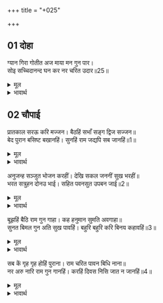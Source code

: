 +++
title = "+025"

+++


## 01 दोहा
ग्यान गिरा गोतीत अज माया मन गुन पार।  
सोइ सच्चिदानन्द घन कर नर चरित उदार॥25॥  

<details><summary>मूल</summary>

ग्यान गिरा गोतीत अज माया मन गुन पार।  
सोइ सच्चिदानन्द घन कर नर चरित उदार॥25॥  
</details>

<details><summary>भावार्थ</summary>

जो (बौद्धिक) ज्ञान, वाणी और इन्द्रियों से परे और अजन्मा है तथा माया, मन और गुणों के परे है, वही सच्चिदानन्दघन भगवान्‌ श्रेष्ठ नरलीला करते हैं॥25॥  
</details>





## 02 चौपाई
प्रातकाल सरऊ करि मज्जन। बैठहिं सभाँ सङ्ग द्विज सज्जन॥  
बेद पुरान बसिष्ट बखानहिं। सुनहिं राम जद्यपि सब जानहिं॥1॥  

<details><summary>मूल</summary>

प्रातकाल सरऊ करि मज्जन। बैठहिं सभाँ सङ्ग द्विज सज्जन॥  
बेद पुरान बसिष्ट बखानहिं। सुनहिं राम जद्यपि सब जानहिं॥1॥  
</details>

<details><summary>भावार्थ</summary>

प्रातःकाल सरयूजी में स्नान करके ब्राह्मणों और सज्जनों के साथ सभा में बैठते हैं। वशिष्ठजी वेद और पुराणों की कथाएँ वर्णन करते हैं और श्री रामजी सुनते हैं, यद्यपि वे सब जानते हैं॥1॥  
</details>

अनुजन्ह सञ्जुत भोजन करहीं। देखि सकल जननीं सुख भरहीं॥  
भरत सत्रुहन दोनउ भाई। सहित पवनसुत उपबन जाई॥2॥  

<details><summary>मूल</summary>

अनुजन्ह सञ्जुत भोजन करहीं। देखि सकल जननीं सुख भरहीं॥  
भरत सत्रुहन दोनउ भाई। सहित पवनसुत उपबन जाई॥2॥  
</details>

<details><summary>भावार्थ</summary>

वे भाइयों को साथ लेकर भोजन करते हैं। उन्हें देखकर सभी माताएँ आनन्द से भर जाती हैं। भरतजी और शत्रुघ्नजी दोनों भाई हनुमान्‌जी सहित उपवनों में जाकर,॥2॥  
</details>

बूझहिं बैठि राम गुन गाहा। कह हनुमान सुमति अवगाहा॥  
सुनत बिमल गुन अति सुख पावहिं। बहुरि बहुरि करि बिनय कहावहिं॥3॥  

<details><summary>मूल</summary>

बूझहिं बैठि राम गुन गाहा। कह हनुमान सुमति अवगाहा॥  
सुनत बिमल गुन अति सुख पावहिं। बहुरि बहुरि करि बिनय कहावहिं॥3॥  
</details>

<details><summary>भावार्थ</summary>

वहाँ बैठकर श्री रामजी के गुणों की कथाएँ पूछते हैं और हनुमान्‌जी अपनी सुन्दर बुद्धि से उन गुणों में गोता लगाकर उनका वर्णन करते हैं। श्री रामचन्द्रजी के निर्मल गुणों को सुनकर दोनों भाई अत्यन्त सुख पाते हैं और विनय करके बार-बार कहलवाते हैं॥3॥  
</details>

सब कें गृह गृह होहिं पुराना। राम चरित पावन बिधि नाना॥  
नर अरु नारि राम गुन गानहिं। करहिं दिवस निसि जात न जानहिं॥4॥  

<details><summary>मूल</summary>

सब कें गृह गृह होहिं पुराना। राम चरित पावन बिधि नाना॥  
नर अरु नारि राम गुन गानहिं। करहिं दिवस निसि जात न जानहिं॥4॥  
</details>

<details><summary>भावार्थ</summary>

सबके यहाँ घर-घर में पुराणों और अनेक प्रकार के पवित्र रामचरित्रों की कथा होती है। पुरुष और स्त्री सभी श्री रामचन्द्रजी का गुणगान करते हैं और इस आनन्द में दिन-रात का बीतना भी नहीं जान पाते॥4॥  
</details>

